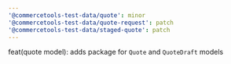 ```yaml
---
'@commercetools-test-data/quote': minor
'@commercetools-test-data/quote-request': patch
'@commercetools-test-data/staged-quote': patch
---
```


feat(quote model): adds package for `Quote` and `QuoteDraft` models
